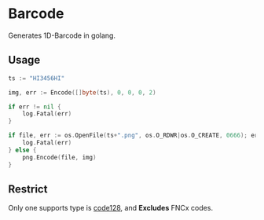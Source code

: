 # Barcode

Generates 1D-Barcode in golang.

## Usage

```go
ts := "HI3456HI"

img, err := Encode([]byte(ts), 0, 0, 0, 2)

if err != nil {
	log.Fatal(err)
}

if file, err := os.OpenFile(ts+".png", os.O_RDWR|os.O_CREATE, 0666); err != nil {
	log.Fatal(err)
} else {
	png.Encode(file, img)
}
```

## Restrict

Only one supports type is [code128](http://en.wikipedia.org/wiki/Code_128), and **Excludes** FNCx codes.
